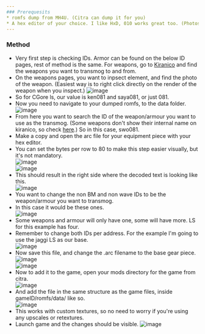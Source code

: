 ```yaml
---
### Prerequesits
* romfs dump from MH4U. (Citra can dump it for you)
* A hex editor of your choice. I like HxD, 010 works great too. (Photos will be of HxD if you want to follow along easier.)
---
```

### Method
* Very first step is checking IDs. Armor can be found on the below ID pages, rest of method is the same. For weapons, go to [Kiranico](https://kiranico.com/en/mh4u) and find the weapons you want to transmog to and from.
* On the weapons pages, you want to inpsect element, and find the photo of the weapon. (Easiest way is to right click directly on the render of the weapon when you inspect.)
![image](https://github.com/Jemdot/mh-things/assets/122663239/3078d332-4dd6-417d-b0f1-cbefee80d5bf)
* So for CGore ls, our value is ken081 and saya081, or just 081. 
* Now you need to navigate to your dumped romfs, to the data folder. 
 ![image](https://github.com/Jemdot/mh-things/assets/122663239/9e1096cc-cde0-4ac7-ac12-0026c72b79b4)
* From here you want to search the ID of the weapon/armour you want to use as the transmog. (Some weapons don't show their internal name on kiranico, so check [here](https://github.com/Jemdot/mh-things/wiki/Weapon-IDs).)  So in this case, swo081.
* Make a copy and open the arc file for your equipment piece with your hex editor. 
* You can set the bytes per row to 80 to make this step easier visually, but it's not mandatory.   
![image](https://github.com/Jemdot/mh-things/assets/122663239/601138e9-5801-49bc-b197-3e334f918a7a)  
![image](https://github.com/Jemdot/mh-things/assets/122663239/81f390a0-79cf-43d4-9a10-bc72a9f543e3)  
* This should result in the right side where the decoded text is looking like this.   
![image](https://github.com/Jemdot/mh-things/assets/122663239/215b608e-50bc-4008-8d63-f4f1ba549d38)
* You want to change the non BM and non wave IDs to be the weapon/armour you want to transmog. 
* In this case it would be these ones.   
![image](https://github.com/Jemdot/mh-things/assets/122663239/88e30be4-968e-4acd-a94d-94ee935b7089)
* Some weapons and armour will only have one, some will have more. LS for this example has four. 
* Remember to change both IDs per address. For the example I'm going to use the jaggi LS as our base.  
![image](https://github.com/Jemdot/mh-things/assets/122663239/dddc17e7-ccf4-4d97-a50d-892c4aab00a7)  
* Now save this file, and change the .arc filename to the base gear piece.   
![image](https://github.com/Jemdot/mh-things/assets/122663239/45066692-bee3-433c-a0f0-dbe68d5964bb)   
![image](https://github.com/Jemdot/mh-things/assets/122663239/67072f15-bd8c-436e-965e-4871e26dd77f)  
* Now to add it to the game, open your mods directory for the game from citra.   
![image](https://github.com/Jemdot/mh-things/assets/122663239/b7425fde-9fe8-408a-b3d3-f220ab4528e2)  
* And add the file in the same structure as the game files, inside gameID/romfs/data/ like so.  
![image](https://github.com/Jemdot/mh-things/assets/122663239/60b3e0cd-8c72-40cd-83c0-b42e05397f49)  
* This works with custom textures, so no need to worry if you're using any upscales or retextures. 
* Launch game and the changes should be visible. 
![image](https://github.com/Jemdot/mh-things/assets/122663239/96dea439-59c9-4f82-8f8b-36da54243f7d)
